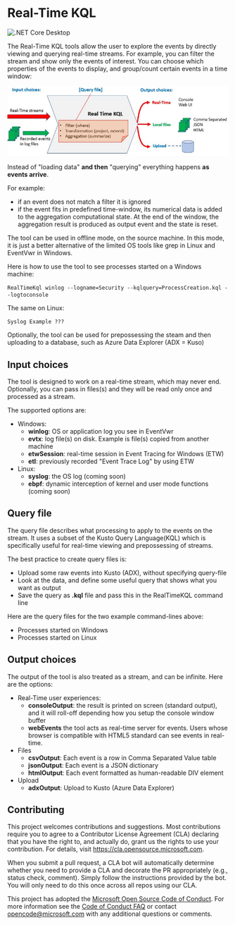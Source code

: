 # Real-Time KQL 
![.NET Core Desktop](https://github.com/microsoft/KqlTools/workflows/.NET%20Core%20Desktop/badge.svg?branch=master&event=push)

The Real-Time KQL tools allow the user to explore the events by directly viewing and querying real-time streams. For example, you can filter the stream and show only the events of interest. You can choose which properties of the events to display, and group/count certain events in a time window:

![StandingQuery.JPG](StandingQuery.JPG)

Instead of "loading data" **and then** "querying" everything happens **as events arrive**. 

For example:

- if an event does not match a filter it is ignored
- if the event fits in predefined time-window, its numerical data is added to the aggregation computational state. At the end of the window, the aggregation result is produced as output event and the state is reset.

The tool can be used in offline mode, on the source machine. In this mode, it is just a better alternative of the limited OS tools like grep in Linux and EventVwr in Windows.

Here is how to use the tool to see processes started on a Windows machine:

	RealTimeKql winlog --logname=Security --kqlquery=ProcessCreation.kql --logtoconsole

The same on Linux:

	Syslog Example ???

Optionally, the tool can be used for prepossessing the steam and then uploading to a database, such as Azure Data Explorer (ADX = Kuso)

## Input choices

The tool is designed to work on a real-time stream, which may never end. Optionally, you can pass in files(s) and they will be read only once and processed as a stream.  

The supported options are:

- Windows:
	- **winlog**: OS or application log you see in EventVwr
	- **evtx**: log file(s) on disk. Example is file(s) copied from another machine
	- **etwSession**: real-time session in Event Tracing for Windows (ETW)
	- **etl**: previously recorded "Event Trace Log" by using ETW
- Linux:
	- **syslog**: the OS log (coming soon)
	- **ebpf**: dynamic interception of kernel and user mode functions (coming soon)

## Query file

The query file describes what processing to apply to the events on the stream. It uses a subset of the Kusto Query Language(KQL) which is specifically useful for real-time viewing and prepossessing of streams.

The best practice to create query files is:

- Upload some raw events into Kusto (ADX), without specifying query-file
- Look at the data, and define some useful query that shows what you want as output
- Save the query as **.kql** file and pass this in the RealTimeKQL command line

Here are the query files for the two example command-lines above:

- Processes started on Windows
- Processes started on Linux

## Output choices

The output of the tool is also treated as a stream, and can be infinite.
Here are the options:

- Real-Time user experiences:
	- **consoleOutput**: the result is printed on screen (standard output), and it will roll-off depending how you setup the console window buffer
	- **webEvents** the tool acts as real-time server for events. Users whose browser is compatible with HTML5 standard can see events in real-time.
- Files
	- **csvOutput**: Each event is a row in Comma Separated Value table
	- **jsonOutput**: Each event is a JSON dictionary
	- **htmlOutput**: Each event formatted as human-readable DIV element
- Upload 
	- **adxOutput**: Upload to Kusto (Azure Data Explorer)

## Contributing

This project welcomes contributions and suggestions.  Most contributions require you to agree to a
Contributor License Agreement (CLA) declaring that you have the right to, and actually do, grant us
the rights to use your contribution. For details, visit https://cla.opensource.microsoft.com.

When you submit a pull request, a CLA bot will automatically determine whether you need to provide
a CLA and decorate the PR appropriately (e.g., status check, comment). Simply follow the instructions
provided by the bot. You will only need to do this once across all repos using our CLA.

This project has adopted the [Microsoft Open Source Code of Conduct](https://opensource.microsoft.com/codeofconduct/).
For more information see the [Code of Conduct FAQ](https://opensource.microsoft.com/codeofconduct/faq/) or
contact [opencode@microsoft.com](mailto:opencode@microsoft.com) with any additional questions or comments.

